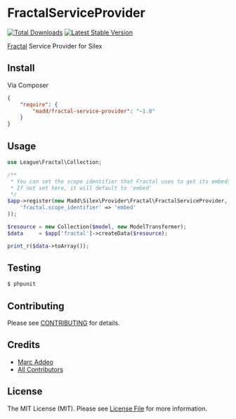 # FractalServiceProvider
<!--
[![Build Status](https://travis-ci.org/marcaddeo/fractal-service-provider.png?branch=master)](https://travis-ci.org/marcaddeo/fractal-service-provider)
-->
[![Total Downloads](https://poser.pugx.org/madd/fractal-service-provider/downloads.png)](https://packagist.org/packages/madd/fractal-service-provider)
[![Latest Stable Version](https://poser.pugx.org/madd/fractal-service-provider/v/stable.png)](https://packagist.org/packages/madd/fractal-service-provider)

[Fractal](https://github.com/php-leop/fractal) Service Provider for Silex

## Install

Via Composer

``` json
{
    "require": {
        "madd/fractal-service-provider": "~1.0"
    }
}
```


## Usage

``` php
use League\Fractal\Collection;

/**
 * You can set the scope identifier that Fractal uses to get its embeds here.
 * If not set here, it will default to 'embed'
 */
$app->register(new Madd\Silex\Provider\Fractal\FractalServiceProvider, array(
    'fractal.scope_identifier' => 'embed'
));

$resource = new Collection($model, new ModelTransformer);
$data     = $app['fractal']->createData($resource);

print_r($data->toArray());
```


## Testing

``` bash
$ phpunit
```


## Contributing

Please see [CONTRIBUTING](https://github.com/marcaddeo/fractal-service-provider/blob/master/CONTRIBUTING.md) for details.


## Credits

- [Marc Addeo](https://github.com/marcaddeo)
- [All Contributors](https://github.com/marcaddeo/fractal-service-provider/contributors)


## License

The MIT License (MIT). Please see [License File](https://github.com/marcaddeo/fractal-service-provider/blob/master/LICENSE) for more information.
